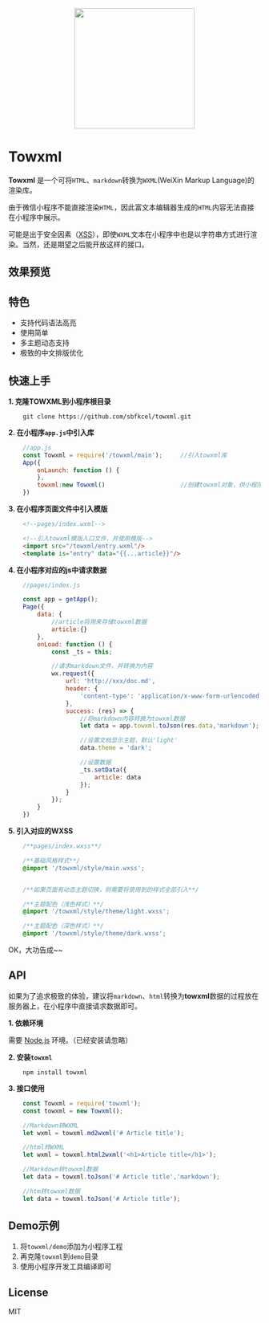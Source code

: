 <div align="center"><img width="240" src="https://cdn.rawgit.com/sbfkcel/towxml/78b0886d/logo.svg"/></div>

# Towxml

**Towxml** 是一个可将`HTML`、`markdown`转换为`WXML`(WeiXin Markup Language)的渲染库。

由于微信小程序不能直接渲染`HTML`，因此富文本编辑器生成的`HTML`内容无法直接在小程序中展示。

可能是出于安全因素（[XSS](https://en.wikipedia.org/wiki/Cross-site_scripting)），即使`WXML`文本在小程序中也是以字符串方式进行渲染。当然，还是期望之后能开放这样的接口。


## 效果预览


## 特色

- 支持代码语法高亮
- 使用简单
- 多主题动态支持
- 极致的中文排版优化

## 快速上手

**1. 克隆TOWXML到小程序根目录**
```
    git clone https://github.com/sbfkcel/towxml.git
```

**2. 在小程序`app.js`中引入库**
```javascript
    //app.js
    const Towxml = require('/towxml/main');     //引入towxml库
    App({
        onLaunch: function () {
        },
        towxml:new Towxml()                     //创建towxml对象，供小程序页面使用
    })
```

**3. 在小程序页面文件中引入模版**
```html
    <!--pages/index.wxml-->

    <!--引入towxml模版入口文件，并使用模版-->
    <import src="/towxml/entry.wxml"/>
    <template is="entry" data="{{...article}}"/>
```

**4. 在小程序对应的js中请求数据**
```javascript
    //pages/index.js

    const app = getApp();
    Page({
        data: {
            //article将用来存储towxml数据
            article:{}
        },
        onLoad: function () {
            const _ts = this;

            //请求markdown文件，并转换为内容
            wx.request({
                url: 'http://xxx/doc.md',
                header: {
                    'content-type': 'application/x-www-form-urlencoded'
                },
                success: (res) => {
                    //将markdown内容转换为towxml数据
                    let data = app.towxml.toJson(res.data,'markdown');

                    //设置文档显示主题，默认'light'
                    data.theme = 'dark';

                    //设置数据
                    _ts.setData({
                        article: data
                    });
                }
            });
        }
    })
```

**5. 引入对应的WXSS**
```css
    /**pages/index.wxss**/

    /**基础风格样式**/
    @import '/towxml/style/main.wxss';


    /**如果页面有动态主题切换，则需要将使用到的样式全部引入**/

    /**主题配色（浅色样式）**/
    @import '/towxml/style/theme/light.wxss';

    /**主题配色（深色样式）**/
    @import '/towxml/style/theme/dark.wxss';
```

OK，大功告成~~


## API
如果为了追求极致的体验，建议将`markdown`、`html`转换为**towxml**数据的过程放在服务器上，在小程序中直接请求数据即可。

**1. 依赖环境**

需要 [Node.js](https://www.nodejs.org/) 环境。（已经安装请忽略）


**2. 安装`towxml`**
```
    npm install towxml
```

**3. 接口使用**
```javascript
    const Towxml = require('towxml');
    const towxml = new Towxml();

    //Markdown转WXML
    let wxml = towxml.md2wxml('# Article title');

    //html转WXML
    let wxml = towxml.html2wxml('<h1>Article title</h1>');

    //Markdown转towxml数据
    let data = towxml.toJson('# Article title','markdown');

    //htm转towxml数据
    let data = towxml.toJson('# Article title');
```

## Demo示例
1. 将`towxml/demo`添加为小程序工程
2. 再克隆`towxml`到`demo`目录
3. 使用小程序开发工具编译即可

## License
MIT
